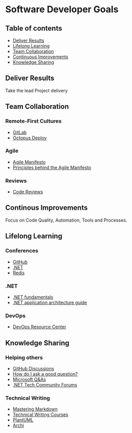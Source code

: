 # Software Developer Goals

## Table of contents
- [Deliver Results](#deliver-results)
- [Lifelong Learning](#lifelong-learning)
- [Team Collaboration](#team-collaboration)
- [Continuous Improvements](#continous-improvements)
- [Knowledge Sharing](#knowledge-sharing)

## Deliver Results
Take the lead
Project delivery

## Team Collaboration

### Remote-First Cultures
* [GitLab](https://about.gitlab.com/company/culture/all-remote/)
* [Octopus Deploy](https://handbook.octopus.com/)

### Agile
* [Agile Manifesto](https://agilemanifesto.org/)
* [Principles behind the Agile Manifesto](https://agilemanifesto.org/principles.html)

### Reviews
* [Code Reviews](https://google.github.io/eng-practices/review)

## Continous Improvements
Focus on Code Quality, Automation, Tools and Processes.

## Lifelong Learning
### Conferences
* [GitHub](https://www.githubuniverse.com/)
* [.NET](https://www.dotnetconf.net/)
* [Redis](https://redis.com/redisconf/)

### .NET
* [.NET fundamentals](https://docs.microsoft.com/en-us/dotnet/fundamentals/)
* [.NET application architecture guide](https://docs.microsoft.com/en-us/dotnet/architecture/)

### DevOps
* [DevOps Resource Center](https://docs.microsoft.com/en-us/devops)

## Knowledge Sharing
### Helping others
* [GitHub Discussions](https://docs.github.com/en/discussions)
* [How do I ask a good question?](https://stackoverflow.com/help/how-to-ask)
* [Microsoft Q&As](https://docs.microsoft.com/en-us/answers/products/dotnet)
* [.NET Tech Community Forums](https://techcommunity.microsoft.com/t5/net/ct-p/dotnet)

### Technical Writing
* [Mastering Markdown](https://guides.github.com/features/mastering-markdown)
* [Technical Writing Courses](https://developers.google.com/tech-writing)
* [PlantUML](https://plantuml.com/)
* [Archi](https://www.archimatetool.com/)
